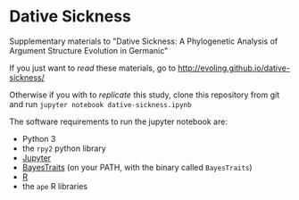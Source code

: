 # Dative Sickness

Supplementary materials to "Dative Sickness: A Phylogenetic Analysis of Argument Structure Evolution in Germanic"

If you just want to *read* these materials, go to http://evoling.github.io/dative-sickness/

Otherwise if you with to *replicate* this study, clone this repository from git and run `jupyter notebook dative-sickness.ipynb`

The software requirements to run the jupyter notebook are:

- Python 3
- the `rpy2` python library
- [Jupyter](http://jupyter.org/)
- [BayesTraits](http://www.evolution.rdg.ac.uk/BayesTraits.html) (on your PATH, with the binary called `BayesTraits`)
- [R](http://www.r-project.org/)
- the `ape` R libraries
